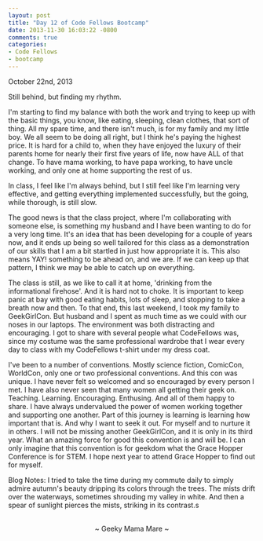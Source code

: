 ```yaml
---
layout: post
title: "Day 12 of Code Fellows Bootcamp"
date: 2013-11-30 16:03:22 -0800
comments: true
categories:
- Code Fellows
- bootcamp
---
```

October 22nd, 2013

Still behind, but finding my rhythm.

I'm starting to find my balance with both the work and trying to keep up
with the basic things, you know, like eating, sleeping, clean clothes, that sort of thing. All my spare time, and there isn't much, is for my family and my little boy. We all seem to be doing all right, but I think he's paying the highest price. It is hard for a child to, when they have enjoyed the luxury of their parents home for nearly their first five years of life, now have ALL of that change. To have mama working, to have papa working, to have uncle working, and only one at home supporting the rest of us.

In class, I feel like I'm always behind, but I still feel like I'm learning very effective, and getting everything implemented successfully, but the going, while thorough, is still slow.

The good news is that the class project, where I'm collaborating with
someone else, is something my husband and I have been wanting to do for a
very long time.  It's an idea that has been developing for a couple of years now, and it ends up being so well tailored for this class as a demonstration of our skills that I am a bit startled in just how appropriate it is. This also means YAY! something to be ahead on, and we are. If we can keep up that pattern, I think we may be able to catch up on everything.

The class is still, as we like to call it at home, 'drinking from the
informational firehose'. And it is hard not to choke. It is important to keep panic at bay with good eating habits, lots of sleep, and stopping to take a breath now and then.  To that end, this last weekend, I took my family to GeekGirlCon. But husband and I spent as much time as we could with our noses in our laptops. The environment was both distracting and encouraging. I got to share with several people what CodeFellows was, since my costume was the same professional wardrobe that I wear every day to class with my CodeFellows t-shirt under my dress coat.

I've been to a number of conventions. Mostly science fiction, ComicCon,
WorldCon, only one or two professional conventions.  And this con was
unique. I have never felt so welcomed and so encouraged by every person I
met. I have also never seen that many women all getting their geek on.
Teaching.  Learning.  Encouraging.  Enthusing.  And all of them happy to
share. I have always undervalued the power of women working together and
supporting one another. Part of this journey is learning is learning how
important that is. And why I want to seek it out.  For myself and to nurture it in others. I will not be missing another GeekGirlCon, and it is only in its third year.  What an amazing force for good this convention is and will be. I can only imagine that this convention is for geekdom what the Grace Hopper Conference is for STEM.  I hope next year to attend Grace Hopper to find out for myself.

Blog Notes: I tried to take the time during my commute daily to simply admire autumn's beauty dripping its colors through the trees. The mists drift over the waterways, sometimes shrouding my valley in white. And then a spear of sunlight pierces the mists, striking in its contrast.s

<br>
<center>~ Geeky Mama Mare ~</center>
